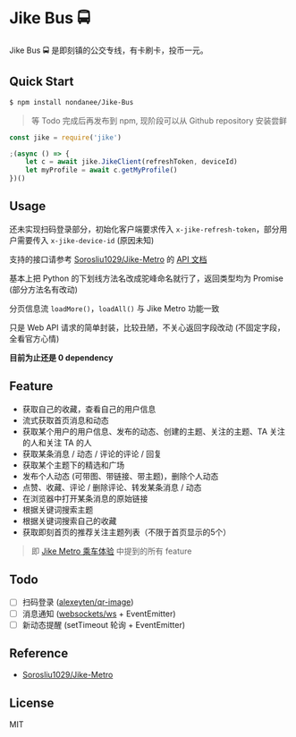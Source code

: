 # Jike Bus 🚍

Jike Bus 🚍 是即刻镇的公交专线，有卡刷卡，投币一元。

## Quick Start

```sh
$ npm install nondanee/Jike-Bus
```

> 等 Todo 完成后再发布到 npm, 现阶段可以从 Github repository 安装尝鲜

```javascript
const jike = require('jike')

;(async () => {
    let c = await jike.JikeClient(refreshToken, deviceId)
    let myProfile = await c.getMyProfile()
})()
```

## Usage

还未实现扫码登录部分，初始化客户端要求传入 `x-jike-refresh-token`，部分用户需要传入 `x-jike-device-id` (原因未知)

支持的接口请参考 [Sorosliu1029/Jike-Metro](https://github.com/Sorosliu1029/Jike-Metro) 的 [API 文档](https://www.0x2beace.me/Jike-Metro/)

基本上把 Python 的下划线方法名改成驼峰命名就行了，返回类型均为 Promise (部分方法名有改动)

分页信息流 `loadMore()`，`loadAll()` 与 Jike Metro 功能一致 

只是 Web API 请求的简单封装，比较丑陋，不关心返回字段改动 (不固定字段，全看官方心情)

**目前为止还是 0 dependency**

## Feature

- 获取自己的收藏，查看自己的用户信息
- 流式获取首页消息和动态
- 获取某个用户的用户信息、发布的动态、创建的主题、关注的主题、TA 关注的人和关注 TA 的人
- 获取某条消息 / 动态 / 评论的评论 / 回复
- 获取某个主题下的精选和广场
- 发布个人动态 (可带图、带链接、带主题)，删除个人动态
- 点赞、收藏、评论 / 删除评论、转发某条消息 / 动态
- 在浏览器中打开某条消息的原始链接
- 根据关键词搜索主题
- 根据关键词搜索自己的收藏
- 获取即刻首页的推荐关注主题列表（不限于首页显示的5个）

>  即 [Jike Metro 乘车体验](https://github.com/Sorosliu1029/Jike-Metro#jike-metro--乘车体验) 中提到的所有 feature

## Todo

- [ ] 扫码登录 ([alexeyten/qr-image](https://github.com/alexeyten/qr-image))
- [ ] 消息通知 ([websockets/ws](https://github.com/websockets/ws) + EventEmitter)
- [ ] 新动态提醒 (setTimeout 轮询 + EventEmitter)

## Reference

- [Sorosliu1029/Jike-Metro](https://github.com/Sorosliu1029/Jike-Metro)

## License

MIT